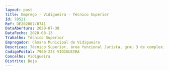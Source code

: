 ```yaml
--- 
layout: post
title: Emprego - Vidigueira - Técnico Superior
Id: 78521
Ref: OE202007/0741
DataAbertura: 2020-07-30
DataFecho: 2020-08-13
Trabalho: Técnico Superior
Empregador: Câmara Municipal de Vidigueira
Descricao: Técnico Superior, área funcional Jurista, grau 3 de complexidade funcional na carreira e categoria de Técnico Superior, com funções consultivas, de estudo, planeamento, avaliação e aplicação de métodos e processos de natureza técnica, nomeadamente, analisar e dar pareceres jurídicos em todos os processos que lhe sejam submetidos  Instruir processos de contraordenação  Instruir processos disciplinares  Elaborar contratos e documentos de cariz técnico jurídico  Elaborar estudos e propostas de regulamento, entre outras funções, integradas na carreira e categoria de Técnico Superior.
CodigoPostal: 7960-225 VIDIGUEIRA
Concelho: Vidigueira
Distrito: Beja
--- 
```

